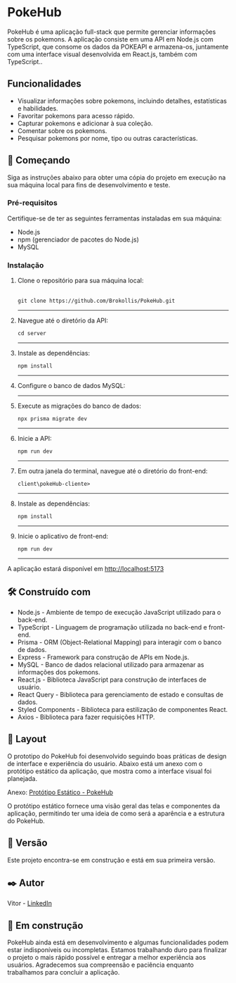 <h1>PokeHub</h1>

<p>PokeHub é uma aplicação full-stack que permite gerenciar informações sobre os pokemons. A aplicação consiste em uma API em Node.js com TypeScript, que consome os dados da POKEAPI e armazena-os, juntamente com uma interface visual desenvolvida em React.js, também com TypeScript..</p>

<h2>Funcionalidades</h2>

<ul>
  <li>Visualizar informações sobre pokemons, incluindo detalhes, estatísticas e habilidades.</li>
  <li>Favoritar pokemons para acesso rápido.</li>
  <li>Capturar pokemons e adicionar à sua coleção.</li>
  <li>Comentar sobre os pokemons.</li>
  <li>Pesquisar pokemons por nome, tipo ou outras características.</li>
</ul>

<h2>🚀 Começando</h2>

<p>Siga as instruções abaixo para obter uma cópia do projeto em execução na sua máquina local para fins de desenvolvimento e teste.</p>

<h3>Pré-requisitos</h3>

<p>Certifique-se de ter as seguintes ferramentas instaladas em sua máquina:</p>

<ul>
  <li>Node.js</li>
  <li>npm (gerenciador de pacotes do Node.js)</li>
  <li>MySQL</li>
</ul>

<h3>Instalação</h3>

<ol>
  <li>Clone o repositório para sua máquina local:</li>
  <br>
  <pre><code>git clone https://github.com/Brokollis/PokeHub.git</code></pre>
  <hr>
  <li>Navegue até o diretório da API:</li>
  <pre><code>cd server</code></pre>
  <hr>
  <li>Instale as dependências:</li>
  <pre><code>npm install</code></pre>
  <hr>
  <li>Configure o banco de dados MySQL:</li>
  <hr> 
  <li>Execute as migrações do banco de dados:</li>
  <pre><code>npx prisma migrate dev</code></pre>
  <hr>
  <li>Inicie a API:</li>
  <pre><code>npm run dev</code></pre>
  <hr>
  <li>Em outra janela do terminal, navegue até o diretório do front-end:</li>
  <pre><code>client\pokeHub-cliente> </code></pre>
  <hr>
  <li>Instale as dependências:</li>
  <pre><code>npm install</code></pre>
  <hr>
  <li>Inicie o aplicativo de front-end:</li>
  <pre><code>npm run dev</code></pre>
  <hr>
</ol>

<p>A aplicação estará disponível em <a href="http://localhost:5173">http://localhost:5173</a></p>

<h2>🛠️ Construído com</h2>

<ul>
  <li>Node.js - Ambiente de tempo de execução JavaScript utilizado para o back-end.</li>
  <li>TypeScript - Linguagem de programação utilizada no back-end e front-end.</li>
  <li>Prisma - ORM (Object-Relational Mapping) para interagir com o banco de dados.</li>
  <li>Express - Framework para construção de APIs em Node.js.</li>
  <li>MySQL - Banco de dados relacional utilizado para armazenar as informações dos pokemons.</li>
  <li>React.js - Biblioteca JavaScript para construção de interfaces de usuário.</li>
  <li>React Query - Biblioteca para gerenciamento de estado e consultas de dados.</li>
  <li>Styled Components - Biblioteca para estilização de componentes React.</li>
  <li>Axios - Biblioteca para fazer requisições HTTP.</li>
</ul>

<h2>🎨 Layout</h2>

<p>O prototipo do PokeHub foi desenvolvido seguindo boas práticas de design de interface e experiência do usuário. Abaixo está um anexo com o protótipo estático da aplicação, que mostra como a interface visual foi planejada.</p>

<p>Anexo:  <a href="https://www.figma.com/file/GPAL4WPMGcPxTzu3oqZyWU/Untitled?type=design&mode=design&t=7eNkgbxDSHQfKoI8-1">Protótipo Estático - PokeHub</a></p>

<p>O protótipo estático fornece uma visão geral das telas e componentes da aplicação, permitindo ter uma ideia de como será a aparência e a estrutura do PokeHub.</p>

<h2>📌 Versão</h2>

<p>Este projeto encontra-se em construção e está em sua primeira versão.</p>

<h2>✒️ Autor</h2>

<p>Vitor - <a href="https://www.linkedin.com/in/vitor-aguiar-ab3937192/">LinkedIn</a></p>

<h2>🚧 Em construção</h2>

<p>PokeHub ainda está em desenvolvimento e algumas funcionalidades podem estar indisponíveis ou incompletas. Estamos trabalhando duro para finalizar o projeto o mais rápido possível e entregar a melhor experiência aos usuários. Agradecemos sua compreensão e paciência enquanto trabalhamos para concluir a aplicação.</p>
